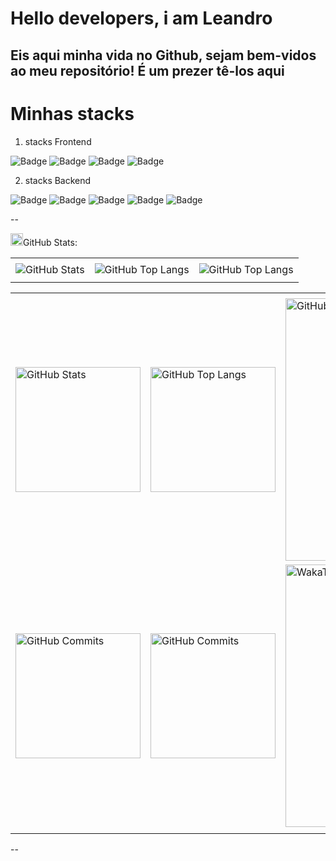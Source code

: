# Hello developers, i am Leandro
## Eis aqui minha vida no Github, sejam bem-vidos ao meu repositório! É um prezer tê-los aqui
# Minhas stacks
1. stacks Frontend
<div>

![Badge](https://img.shields.io/static/v1?label=HTML&message=Stack-FrontEnd&color=orange&style=for-the-badge&logo=HTML)
![Badge](https://img.shields.io/static/v1?label=CSS&message=Stack-FrontEnd&color=blue&style=for-the-badge&logo=CSS)
![Badge](https://img.shields.io/static/v1?label=Javascript&message=Stack-FrontEnd&color=yellow&style=for-the-badge&logo=JS)
![Badge](https://img.shields.io/static/v1?label=PrimeFaces&message=Stack-FrontEnd&color=yellow&style=for-the-badge&logo=JS)

2. stacks Backend

![Badge](https://img.shields.io/static/v1?label=Javascript&message=Stack-BackEnd&color=yellow&style=for-the-badge&logo=JS)
![Badge](https://img.shields.io/static/v1?label=Java&message=Stack-BackEnd&color=amber&style=for-the-badge&logo=JS)
![Badge](https://img.shields.io/static/v1?label=SQL&message=Stack-BackEnd&color=stone&style=for-the-badge&logo=JS)
![Badge](https://img.shields.io/static/v1?label=PostGreSQL&message=Stack-BackEnd&color=emerald&style=for-the-badge&logo=JS)
![Badge](https://img.shields.io/static/v1?label=MySQL&message=Stack-BackEnd&color=sky&style=for-the-badge&logo=JS)
</div>

--
<div>

<img height="20" alt="GIF" src="https://github.com/joaopauloaramuni/joaopauloaramuni/blob/main/img/graphic.gif?raw=true"/>GitHub Stats:

<div align="center">
<table>
<tr>
 <td align="center" colspan="3"></td>
</tr> 
<tr>
<td>
<img alt="GitHub Stats" src="https://github-readme-stats.vercel.app/api?username=leandromacedosilva&show=reviews,discussions_started,discussions_answered,prs_merged,prs_merged_percentage&rank_icon=percentile&theme=dark&locale=pt-br&card_width=480"/>
</td>
<td>
<img alt="GitHub Top Langs" src="https://github-readme-stats.vercel.app/api/top-langs/?username=leandromacedosilva&theme=dark&locale=pt-br&langs_count=7"/>
</td>
<td>
<img alt="GitHub Top Langs" src="https://github-readme-stats.vercel.app/api/top-langs/?username=leandromacedosilva&layout=pie&theme=dark&locale=pt-br"/>
</td>
</tr>
<tr>
 <td align="center" colspan="3"></td>
</tr> 
</table>
<table>
<tr>
 <td align="center" colspan="3"></td>
</tr> 
<tr>
<td>
<img alt="GitHub Stats" width="200px" src="http://github-profile-summary-cards.vercel.app/api/cards/stats?username=leandromacedosilva&theme=github_dark"/>
</td>
<td>
<img alt="GitHub Top Langs" width="200px" src="http://github-profile-summary-cards.vercel.app/api/cards/repos-per-language?username=leandromacedosilva&theme=github_dark"/>
</td>
<td>
<img alt="GitHub Details" width="420px" src="http://github-profile-summary-cards.vercel.app/api/cards/profile-details?username=leandromacedosilva&theme=github_dark"/>
</td>
</tr>
<tr>
<td>
<img alt="GitHub Commits" width="200px" src="http://github-profile-summary-cards.vercel.app/api/cards/productive-time?username=leandromacedosilva&theme=github_dark&utcOffset=8"/>
</td>
<td>
<img alt="GitHub Commits" width="200px" src="http://github-profile-summary-cards.vercel.app/api/cards/most-commit-language?username=leandromacedosilva&theme=github_dark"/>
</td>
<td>
<img alt="WakaTime" width="420" src="https://github-readme-stats.vercel.app/api/wakatime?username=aramuni&theme=dark&layout=compact"/>
</td>
</tr>
<tr>
 <td align="center" colspan="3"></td>
</tr> 
</table>
</div>

</div>
--